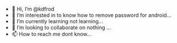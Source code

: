 - 👋 Hi, I’m @kdfrod
- 👀 I’m interested in to know how to remove password for android...
- 🌱 I’m currently learning not learning...
- 💞️ I’m looking to collaborate on nothing ...
- 📫 How to reach me dont know...

<!---
kdfrod/kdfrod is a ✨ special ✨ repository because its `README.md` (this file) appears on your GitHub profile.
You can click the Preview link to take a look at your changes.
--->
